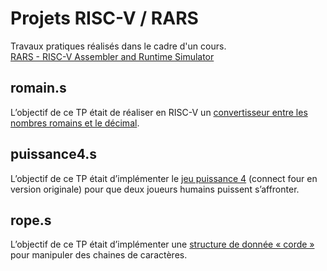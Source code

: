 # Projets RISC-V / RARS
Travaux pratiques réalisés dans le cadre d'un cours.\
[RARS - RISC-V Assembler and Runtime Simulator](https://github.com/TheThirdOne/rars)

## romain.s
L’objectif de ce TP était de réaliser en RISC-V un [convertisseur entre les nombres romains et le décimal](https://github.com/anomalieMAJJ/ProjetsRISCV/blob/main/romain.s).

## puissance4.s
L’objectif de ce TP était d’implémenter le [jeu puissance 4](https://github.com/anomalieMAJJ/ProjetsRISCV/blob/main/puissance4.s) (connect four en version originale) pour que deux joueurs humains puissent s’affronter.

## rope.s
L’objectif de ce TP était d’implémenter une [structure de donnée « corde »](https://github.com/anomalieMAJJ/ProjetsRISCV/blob/main/rope.s) pour manipuler des chaines de caractères.
